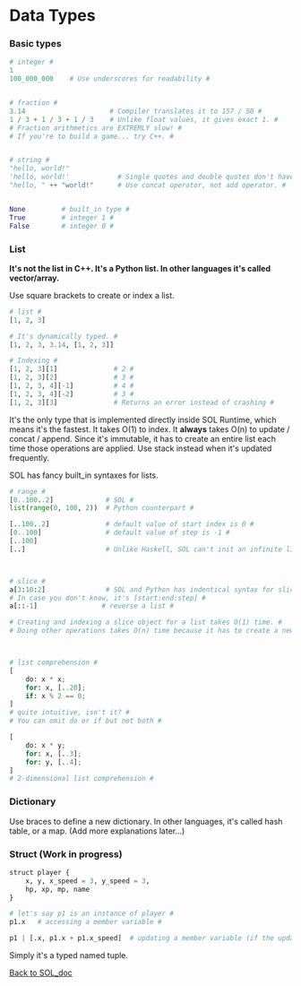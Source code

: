 # Data Types

### Basic types
```python
# integer #
1
100_000_000    # Use underscores for readability #


# fraction #
3.14                     # Compiler translates it to 157 / 50 #
1 / 3 + 1 / 3 + 1 / 3    # Unlike float values, it gives exact 1. #
# Fraction arithmetics are EXTREMLY slow! #
# If you're to build a game... try C++. #


# string #
"hello, world!"
'hello, world!'            # Single quotes and double quotes don't have any semantic difference. #
"hello, " ++ "world!"      # Use concat operator, not add operator. #


None         # built_in type #
True         # integer 1 #
False        # integer 0 #
```


### List

**It's not the list in C++. It's a Python list. In other languages it's called vector/array.**

Use square brackets to create or index a list.
```python
# list #
[1, 2, 3]

# It's dynamically typed. #
[1, 2, 3, 3.14, [1, 2, 3]]

# Indexing #
[1, 2, 3][1]              # 2 #
[1, 2, 3][2]              # 3 #
[1, 2, 3, 4][-1]          # 4 #
[1, 2, 3, 4][-2]          # 3 #
[1, 2, 3][3]              # Returns an error instead of crashing #
```
It's the only type that is implemented directly inside SOL Runtime, which means it's the fastest.
It takes O(1) to index.
It **always** takes O(n) to update / concat / append.
Since it's immutable, it has to create an entire list each time those operations are applied.
Use stack instead when it's updated frequently.

SOL has fancy built_in syntaxes for lists.
```python
# range #
[0..100..2]             # SOL #
list(range(0, 100, 2))  # Python counterpart #

[..100..2]              # default value of start index is 0 #
[0..100]                # default value of step is -1 #
[..100]
[..]                    # Unlike Haskell, SOL can't init an infinite list #



# slice #
a[3:10:2]               # SOL and Python has indentical syntax for slicing a list #
# In case you don't know, it's [start:end:step] #
a[::-1]                # reverse a list #

# Creating and indexing a slice object for a list takes O(1) time. #
# Doing other operations takes O(n) time because it has to create a new object. #



# list comprehension #
[
    do: x * x;
    for: x, [..20];
    if: x % 2 == 0;
]
# quite intuitive, isn't it? #
# You can omit do or if but not both #

[
    do: x * y;
    for: x, [..3];
    for: y, [..4];
]
# 2-dimensional list comprehension #
```


### Dictionary

Use braces to define a new dictionary. In other languages, it's called hash table, or a map.
(Add more explanations later...)


### Struct (Work in progress)
```python
struct player {
    x, y, x_speed = 3, y_speed = 3,
    hp, xp, mp, name
}

# let's say p1 is an instance of player #
p1.x   # accessing a member variable #

p1 | [.x, p1.x + p1.x_speed]  # updating a member variable (if the update operator is not overloaded) #
```
Simply it's a typed named tuple.


[Back to SOL_doc](README.md)
